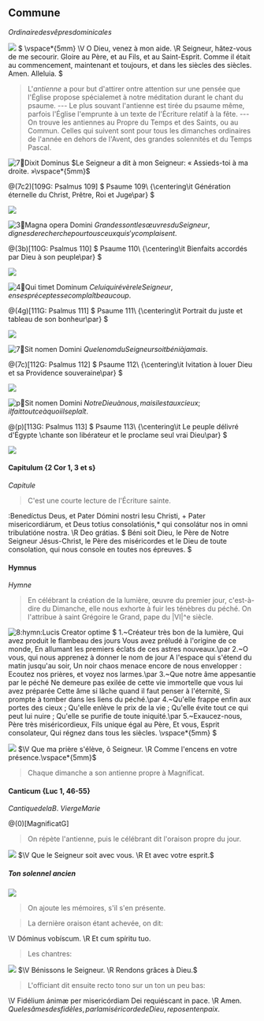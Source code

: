 ## Commune

$Ordinaire des vêpres dominicales$

![](deus_in_adiutorium)
$
\vspace*{5mm}
\V O Dieu, venez à mon aide. \R Seigneur, hâtez-vous de me secourir.
Gloire au Père, et au Fils, et au Saint-Esprit.
Comme il était au commencement, maintenant et toujours, et dans les siècles des siècles. Amen. Alleluia.
$

> L'_antienne_ a pour but d'attirer ontre attention sur une pensée que l'Église
> propose spécialemet à notre méditation durant le chant du psaume. ---
> Le plus souvant l'antienne est tirée du psaume même, parfois l'Église l'emprunte à un texte
> de l'Écriture relatif à la fête. ---
> On trouve les antiennes au Propre du Temps et des Saints, ou au Commun.
> Celles qui suivent sont pour tous les dimanches ordinaires de l'année en dehors
> de l'Avent, des grandes solennités et du Temps Pascal.

![7:ant:Dixit Dominus](dixit_dominus)
$Le Seigneur a dit à mon Seigneur: « Assieds-toi à ma droite. »\vspace*{5mm}$

@(7c2)[109G: Psalmus 109]
$
Psaume 109\\
{\centering\it Génération éternelle du Christ, Prêtre, Roi et Juge\par}
$

![](dixit_dominus.ant)

![3:ant:Magna opera Domini](magna_opera)
$Grandes sont les œuvres du Seigneur, dignes de recherche pour tous ceux qui s'y complaisent.$

@(3b)[110G: Psalmus 110]
$
Psaume 110\\
{\centering\it Bienfaits accordés par Dieu à son peuple\par}
$

![](magna_opera.ant)

![4:ant:Qui timet Dominum](qui_timet)
$Celui qui révère le Seigneur, en ses préceptes se complaît beaucoup.$

@(4g)[111G: Psalmus 111]
$
Psaume 111\\
{\centering\it Portrait du juste et tableau de son bonheur\par}
$

![](qui_timet.ant)

![7:ant:Sit nomen Domini](sit_nomen)
$Que le nom du Seigneur soit béni à jamais.$

@(7c)[112G: Psalmus 112]
$
Psaume 112\\
{\centering\it Ivitation à louer Dieu et sa Providence souveraine\par}
$

![](sit_nomen.ant)

![p:ant:Sit nomen Domini](deus_autem_noster)
$Notre Dieu à nous, mais il est aux cieux; il fait tout ce à quoi il se plaît.$

@(p)[113G: Psalmus 113]
$
Psaume 113\\
{\centering\it Le peuple délivré d'Égypte \\chante son libérateur et le proclame seul vrai Dieu\par}
$

![](deus_autem_noster.ant)

#### Capitulum {2 Cor 1, 3 et s}

$Capitule$

> C'est une courte lecture de l'Écriture sainte.

:Benedíctus Deus, et Pater Dómini nostri Iesu Christi, + Pater misericordiárum,
et Deus totíus consolatiónis,\* qui consolátur nos in omni tribulatióne nostra.
\R Deo grátias.
$
Béni soit Dieu, le Père de Notre Seigneur Jésus-Christ, le Père des miséricordes
et le Dieu de toute consolation, qui nous console en toutes nos épreuves.
$

#### Hymnus

$Hymne$

> En célébrant la création de la lumière, œuvre du premier jour, c'est-à-dire
> du Dimanche, elle nous exhorte à fuir les ténèbres du péché.
> On l'attribue à saint Grégoire le Grand, pape du |VI|^e siècle.

![8:hymn:Lucis Creator optime](lucis_creator_optime)
$
    1.~Créateur très bon de la lumière,
Qui avez produit le flambeau des jours
Vous avez préludé à l'origine de ce monde,
En allumant les premiers éclats de ces astres nouveaux.\par
    2.~O vous, qui nous apprenez à donner le nom de jour
A l'espace qui s'étend du matin jusqu'au soir,
Un noir chaos menace encore de nous envelopper :
Ecoutez nos prières, et voyez nos larmes.\par
    3.~Que notre âme appesantie par le péché
Ne demeure pas exilée de cette vie immortelle que vous lui avez préparée
Cette âme si lâche quand il faut penser à l'éternité,
Si prompte à tomber dans les liens du péché.\par
    4.~Qu'elle frappe enfin aux portes des cieux ;
Qu'elle enlève le prix de la vie ;
Qu'elle évite tout ce qui peut lui nuire ;
Qu'elle se purifie de toute iniquité.\par
   5.~Exaucez-nous, Père très miséricordieux,
Fils unique égal au Père,
Et vous, Esprit consolateur,
Qui régnez dans tous les siècles.
\vspace*{5mm}
$

![](dirigatur_domine)
$\V Que ma prière s'élève, ô Seigneur. \R Comme l'encens en votre présence.\vspace*{5mm}$

> Chaque dimanche a son antienne propre à Magnificat.

#### Canticum {Luc 1, 46-55}

$Cantique de la B.~Vierge Marie$

@(0)[MagnificatG]
${}$

> On répète l'antienne, puis le célébrant dit l'oraison propre du jour.

![](dominus_vobiscum)
$\V Que le Seigneur soit avec vous. \R Et avec votre esprit.$

##### Ton solennel ancien

![](dominus_vobiscum_sol)

> On ajoute les mémoires, s'il s'en présente.

> La dernière oraison étant achevée, on dit:

\V Dóminus vobíscum.
\R Et cum spíritu tuo.

> Les chantres:

![](benedicamus_domino)
$\V Bénissons le Seigneur. \R Rendons grâces à Dieu.$

> L'officiant dit ensuite recto tono sur un ton un peu bas:

\V Fidélium ánimæ per misericórdiam Dei requiéscant in pace. \R Amen.
$Que les âmes des fidèles, par la miséricorde de Dieu, reposent en paix.$
